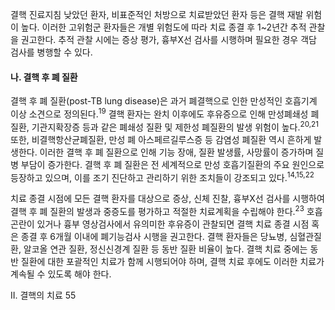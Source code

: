 결핵 진료지침
낮았던 환자, 비표준적인 처방으로 치료받았던 환자 등은 결핵 재발 위험이 높다. 이러한 고위험군 환자들은 개별 위험도에 따라 치료 종결 후 1~2년간 추적 관찰을 권고한다. 추적 관찰 시에는 증상 평가, 흉부X선 검사를 시행하며 필요한 경우 객담 검사를 병행할 수 있다.

#### 나. 결핵 후 폐 질환

결핵 후 폐 질환(post-TB lung disease)은 과거 폐결핵으로 인한 만성적인 호흡기계 이상 소견으로 정의된다.<sup>19</sup> 결핵 환자는 완치 이후에도 후유증으로 인해 만성폐쇄성 폐질환, 기관지확장증 등과 같은 폐쇄성 질환 및 제한성 폐질환의 발생 위험이 높다.<sup>20,21</sup> 또한, 비결핵항산균폐질환, 만성 폐 아스페르길루스증 등 감염성 폐질환 역시 흔하게 발생한다. 이러한 결핵 후 폐 질환으로 인해 기능 장애, 질환 발생률, 사망률이 증가하며 질병 부담이 증가한다. 결핵 후 폐 질환은 전 세계적으로 만성 호흡기질환의 주요 원인으로 등장하고 있으며, 이를 조기 진단하고 관리하기 위한 조치들이 강조되고 있다.<sup>14,15,22</sup>

치료 종결 시점에 모든 결핵 환자를 대상으로 증상, 신체 진찰, 흉부X선 검사를 시행하여 결핵 후 폐 질환의 발생과 중증도를 평가하고 적절한 치료계획을 수립해야 한다.<sup>23</sup> 호흡곤란이 있거나 흉부 영상검사에서 유의미한 후유증이 관찰되면 결핵 치료 종결 시점 혹은 종결 후 6개월 이내에 폐기능검사 시행을 권고한다. 결핵 환자들은 당뇨병, 심혈관질환, 알코올 연관 질환, 정신신경계 질환 등 동반 질환 비율이 높다. 결핵 치료 중에는 동반 질환에 대한 포괄적인 치료가 함께 시행되어야 하며, 결핵 치료 후에도 이러한 치료가 계속될 수 있도록 해야 한다.

II. 결핵의 치료 <PAGE>55